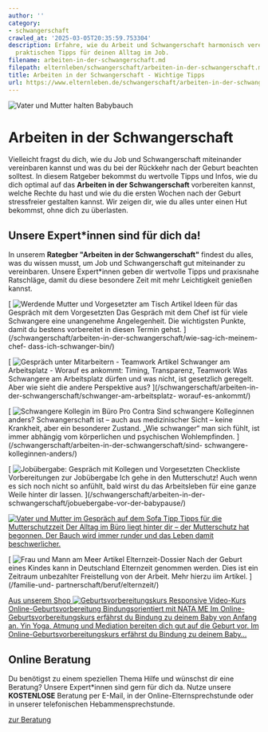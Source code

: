 ```yaml
---
author: ''
category:
- schwangerschaft
crawled_at: '2025-03-05T20:35:59.753304'
description: Erfahre, wie du Arbeit und Schwangerschaft harmonisch vereinbarst – mit
  praktischen Tipps für deinen Alltag im Job.
filename: arbeiten-in-der-schwangerschaft.md
filepath: elternleben/schwangerschaft/arbeiten-in-der-schwangerschaft.md
title: Arbeiten in der Schwangerschaft - Wichtige Tipps
url: https://www.elternleben.de/schwangerschaft/arbeiten-in-der-schwangerschaft/
---
```


![Vater und Mutter halten
Babybauch](/fileadmin/Startseite/1_Elternwissen/1_Schwangerschaft/Spielen_m_d_Ungeborenen_Foto.jpg)

#  Arbeiten in der Schwangerschaft

Vielleicht fragst du dich, wie du Job und Schwangerschaft miteinander
vereinbaren kannst und was du bei der Rückkehr nach der Geburt beachten
solltest. In diesem Ratgeber bekommst du wertvolle Tipps und Infos, wie du
dich optimal auf das **Arbeiten in der Schwangerschaft** vorbereiten kannst,
welche Rechte du hast und wie du die ersten Wochen nach der Geburt
stressfreier gestalten kannst. Wir zeigen dir, wie du alles unter einen Hut
bekommst, ohne dich zu überlasten.

##  Unsere Expert*innen sind für dich da!

In unserem **Rategber "Arbeiten in der Schwangerschaft"** findest du alles,
was du wissen musst, um Job und Schwangerschaft gut miteinander zu
vereinbaren. Unsere Expert*innen geben dir wertvolle Tipps und praxisnahe
Ratschläge, damit du diese besondere Zeit mit mehr Leichtigkeit genießen
kannst.

[ ![Werdende Mutter und Vorgesetzter am
Tisch](/fileadmin/_processed_/c/c/csm_Artikel_Ideen_fuer_das_Gespraech_mit_dem_Vorgesetzten_47b3aecddd.jpg)
Artikel Ideen für das Gespräch mit dem Vorgesetzten Das Gespräch mit dem Chef
ist für viele Schwangere eine unangenehme Angelegenheit. Die wichtigsten
Punkte, damit du bestens vorbereitet in diesen Termin gehst.
](/schwangerschaft/arbeiten-in-der-schwangerschaft/wie-sag-ich-meinem-chef-
dass-ich-schwanger-bin/)

[ ![Gespräch unter Mitarbeitern -
Teamwork](/fileadmin/_processed_/a/9/csm_Worauf_es_ankommt_Timing.Transparenz.Teamwork_317d7e1532.jpg)
Artikel Schwanger am Arbeitsplatz - Worauf es ankommt: Timing, Transparenz,
Teamwork Was Schwangere am Arbeitsplatz dürfen und was nicht, ist gesetzlich
geregelt. Aber wie sieht die andere Perspektive aus?
](/schwangerschaft/arbeiten-in-der-schwangerschaft/schwanger-am-arbeitsplatz-
worauf-es-ankommt/)

[ ![Schwangere Kollegin im
Büro](/fileadmin/_processed_/2/7/csm_Sind_schwangere_Kolleginnen_anders_6471218782.jpg)
Pro Contra Sind schwangere Kolleginnen anders? Schwangerschaft ist – auch aus
medizinischer Sicht – keine Krankheit, aber ein besonderer Zustand. „Wie
schwanger“ man sich fühlt, ist immer abhängig vom körperlichen und psychischen
Wohlempfinden.  ](/schwangerschaft/arbeiten-in-der-schwangerschaft/sind-
schwangere-kolleginnen-anders/)

[ ![Jobübergabe: Gespräch mit Kollegen und
Vorgesetzten](/fileadmin/_processed_/2/4/csm_Vorbereitung_Jobuebergabe_Foto_02eaf6b628.jpg)
Checkliste Vorbereitungen zur Jobübergabe Ich gehe in den Mutterschutz! Auch
wenn es sich noch nicht so anfühlt, bald wirst du das Arbeitsleben für eine
ganze Weile hinter dir lassen. ](/schwangerschaft/arbeiten-in-der-
schwangerschaft/jobuebergabe-vor-der-babypause/)

[ ![Vater und Mutter im Gespräch auf dem
Sofa](/fileadmin/_processed_/9/5/csm_Fuer_einen_guten_Anfang_8ba7ca1e58.jpg)
Tipp Tipps für die Mutterschutzzeit Der Alltag im Büro liegt hinter dir – der
Mutterschutz hat begonnen. Der Bauch wird immer runder und das Leben damit
beschwerlicher. ](/familie-und-partnerschaft/beruf/mutterschutz/)

[ ![Frau und Mann am
Meer](/fileadmin/_processed_/b/3/csm_Artikel_Dossier_Elternzeit_c7fa257c3f.jpg)
Artikel Elternzeit-Dossier Nach der Geburt eines Kindes kann in Deutschland
Elternzeit genommen werden. Dies ist ein Zeitraum unbezahlter Freistellung von
der Arbeit. Mehr hierzu iim Artikel. ](/familie-und-
partnerschaft/beruf/elternzeit/)

[ Aus unserem Shop ![Geburtsvorbereitungskurs
Responsive](/fileadmin/_processed_/b/0/csm_Geburtsvorbereitung_teaser_79dfb1951b.png)
Video-Kurs Online-Geburtsvorbereitung Bindungsorientiert mit NATA ME Im
Online-Geburtsvorbereitungskurs erfährst du Bindung zu deinem Baby von Anfang
an. Yin Yoga, Atmung und Mediation bereiten dich gut auf die Geburt vor. Im
Online-Geburtsvorbereitungskurs erfährst du Bindung zu deinem Baby…
](/shop/online-geburtsvorbereitungskurs/)



##  Online Beratung

Du benötigst zu einem speziellen Thema Hilfe und wünschst dir eine Beratung?
Unsere Expert*innen sind gern für dich da. Nutze unsere **KOSTENLOSE**
Beratung per E-Mail, in der Online-Elternsprechstunde oder in unserer
telefonischen Hebammensprechstunde.

[ zur Beratung ](/online-beratung-formate/)

